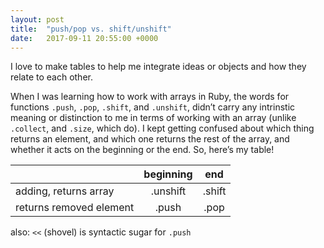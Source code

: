 ```yaml
---
layout: post
title:  "push/pop vs. shift/unshift"
date:   2017-09-11 20:55:00 +0000
---
```



I love to make tables to help me integrate ideas or objects and how they relate to each other.  

When I was learning how to work with arrays in Ruby, the words for functions `.push`, `.pop`, `.shift`, and `.unshift`, didn’t carry any intrinstic meaning or distinction to me in terms of working with an array (unlike `.collect`, and `.size`, which do).  I kept getting confused about which thing returns an element, and which one returns the rest of the array, and whether it acts on the beginning or the end.  So, here’s my table!

|   	  |beginning|end|
|-------|:--------:|:----:|
|adding, returns array| .unshift|.shift|
|returns removed element| .push| .pop|


also: `<<` (shovel) is syntactic sugar for `.push`
